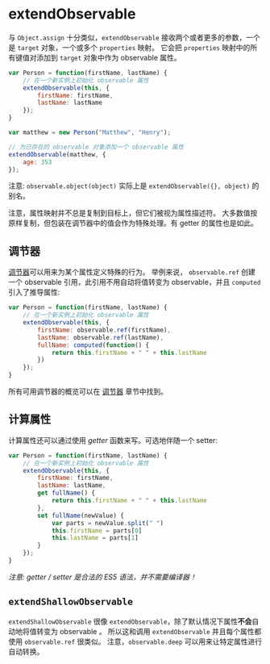 # extendObservable

与 `Object.assign` 十分类似，`extendObservable` 接收两个或者更多的参数，一个是 `target` 对象，一个或多个 `properties` 映射。
它会把 `properties` 映射中的所有键值对添加到 `target` 对象中作为 observable 属性。

```javascript
var Person = function(firstName, lastName) {
	// 在一个新实例上初始化 observable 属性
	extendObservable(this, {
		firstName: firstName,
		lastName: lastName
	});
}

var matthew = new Person("Matthew", "Henry");

// 为已存在的 observable 对象添加一个 observable 属性
extendObservable(matthew, {
	age: 353
});
```

注意:  `observable.object(object)` 实际上是 `extendObservable({}, object)` 的别名。


注意，属性映射并不总是复制到目标上，但它们被视为属性描述符。
大多数值按原样复制，但包装在调节器中的值会作为特殊处理。有 getter 的属性也是如此。

## 调节器

[调节器](modifiers.md)可以用来为某个属性定义特殊的行为。
举例来说， `observable.ref` 创建一个 observable 引用，此引用不用自动将值转变为 observable，并且 `computed` 引入了推导属性:

```javascript
var Person = function(firstName, lastName) {
	// 在一个新实例上初始化 observable 属性
	extendObservable(this, {
		firstName: observable.ref(firstName),
		lastName: observable.ref(lastName),
		fullName: computed(function() {
			return this.firstName + " " + this.lastName
		})
	});
}
```

所有可用调节器的概览可以在 [调节器](modifiers.md) 章节中找到。

## 计算属性

计算属性还可以通过使用 *getter* 函数来写。可选地伴随一个 setter:

```javascript
var Person = function(firstName, lastName) {
	// 在一个新实例上初始化 observable 属性
	extendObservable(this, {
		firstName: firstName,
		lastName: lastName,
		get fullName() {
			return this.firstName + " " + this.lastName
		},
		set fullName(newValue) {
			var parts = newValue.split(" ")
			this.firstName = parts[0]
			this.lastName = parts[1]
		}
	});
}
```

_注意: getter / setter 是合法的 ES5 语法，并不需要编译器！_

## `extendShallowObservable`

`extendShallowObservable` 很像 `extendObservable`，除了默认情况下属性**不会**自动地将值转变为 observable 。
所以这和调用 `extendObservable` 并且每个属性都使用 `observable.ref` 很类似。
注意，`observable.deep` 可以用来让特定属性进行自动转换。
